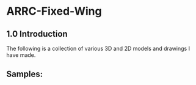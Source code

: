 # ARRC-Fixed-Wing

## 1.0 Introduction  
The following is a collection of various 3D and 2D models and drawings I have made. 

## Samples:

